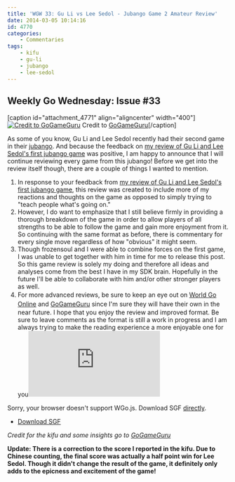 ```yaml
---
title: 'WGW 33: Gu Li vs Lee Sedol - Jubango Game 2 Amateur Review'
date: 2014-03-05 10:14:16
id: 4770
categories:
	- Commentaries
tags:
	- kifu
	- gu-li
	- jubango
	- lee-sedol
---
```


## Weekly Go Wednesday: Issue #33

[caption id="attachment_4771" align="aligncenter" width="400"][![Credit to GoGameGuru](http://www.bengozen.com/wp-content/uploads/2014/03/Gu-Li-Lee-Sedol-Gu-Li-Gu-Lee-jubango-game-2.jpg)](http://www.bengozen.com/wp-content/uploads/2014/03/Gu-Li-Lee-Sedol-Gu-Li-Gu-Lee-jubango-game-2.jpg) Credit to [GoGameGuru](http://gogameguru.com/lee-sedol-races-ahead-2-0-gu-li-vs-lee-sedol-jubango/ "GoGameGuru Review of Jubango Game 2")[/caption]

As some of you know, Gu Li and Lee Sedol recently had their second game in their [jubango](http://www.bengozen.com/gu-li-lee-sedol-jubango/ "Gu Li and Lee Sedol Jubango"). And because the feedback on [my review of Gu Li and Lee Sedol's first jubango game](http://www.bengozen.com/wgw-31-gu-li-vs-lee-sedol-jubango-game-1-amateur-review/ "WGW 31: Gu Li vs Lee Sedol — Jubango Game 1 Amateur Review") was positive, I am happy to announce that I will continue reviewing every game from this jubango! Before we get into the review itself though, there are a couple of things I wanted to mention.

1.  In response to your feedback from [my review of Gu Li and Lee Sedol's first jubango game](http://www.bengozen.com/wgw-31-gu-li-vs-lee-sedol-jubango-game-1-amateur-review/ "WGW 31: Gu Li vs Lee Sedol — Jubango Game 1 Amateur Review"), this review was created to include more of my reactions and thoughts on the game as opposed to simply trying to "teach people what's going on."
2.  However, I do want to emphasize that I still believe firmly in providing a thorough breakdown of the game in order to allow players of all strengths to be able to follow the game and gain more enjoyment from it. So continuing with the same format as before, there is commentary for every single move regardless of how "obvious" it might seem.
3.  Though frozensoul and I were able to combine forces on the first game, I was unable to get together with him in time for me to release this post. So this game review is solely my doing and therefore all ideas and analyses come from the best I have in my SDK brain. Hopefully in the future I'll be able to collaborate with him and/or other stronger players as well.
4.  <span style="line-height: 1.5em;">For more advanced reviews, be sure to keep an eye out on </span>[World Go Online](http://www.kiseido.com/printss/guliten1.html "World Go Online Review of Jubango Game 1")<span style="line-height: 1.5em;"> and </span>[GoGameGuru](http://gogameguru.com/lee-sedol-races-ahead-2-0-gu-li-vs-lee-sedol-jubango/ "GoGameGuru Review of Jubango Game 2")<span style="line-height: 1.5em;"> since I'm sure they will have their own in the near future.</span>
I hope that you enjoy the review and improved format. Be sure to leave comments as the format is still a work in progress and I am always trying to make the reading experience a more enjoyable one for you![
](http://www.bengozen.com/wp-content/uploads/2014/03/Gu-Li-vs-Lee-Sedol-20140223.sgf)

<article>
	<section data-wgo="/kifu/2014/Lee-Sedol-vs-Gu-Li-J2-AmateurReview.sgf" data-wgo-enablewheel="false" style="width: 100%">
	  <p>Sorry, your browser doesn't support WGo.js. Download SGF <a href="/kifu/2014/Lee-Sedol-vs-Gu-Li-J2-AmateurReview.sgf">directly</a>.</p>
	</section>
	<div><ul><li><a href="/kifu/2014/Lee-Sedol-vs-Gu-Li-J2-AmateurReview.sgf">Download SGF</a></li></ul></div>
</article>

_Credit for the kifu and some insights go to [GoGameGuru](http://gogameguru.com/lee-sedol-races-ahead-2-0-gu-li-vs-lee-sedol-jubango/ "GoGameGuru Review of Jubango Game 2")_

**Update: There is a correction to the score I reported in the kifu. Due to Chinese counting, the final score was actually a half point win for Lee Sedol. Though it didn't change the result of the game, it definitely only adds to the epicness and excitement of the game!**